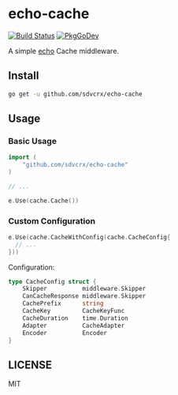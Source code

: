 # echo-cache

[![Build Status](https://github.com/sdvcrx/echo-cache/actions/workflows/go.yml/badge.svg)](https://github.com/sdvcrx/echo-cache/actions/workflows/go.yml)
[![PkgGoDev](https://pkg.go.dev/badge/github.com/sdvcrx/echo-cache)](https://pkg.go.dev/github.com/sdvcrx/echo-cache)

A simple [echo](https://echo.labstack.com/) Cache middleware.

## Install

```bash
go get -u github.com/sdvcrx/echo-cache
```

## Usage

### Basic Usage

```go
import (
    "github.com/sdvcrx/echo-cache"
)

// ...

e.Use(cache.Cache())
```

### Custom Configuration

```go
e.Use(cache.CacheWithConfig(cache.CacheConfig{
  // ...
}))
```

Configuration:

```go
type CacheConfig struct {
    Skipper          middleware.Skipper
    CanCacheResponse middleware.Skipper
    CachePrefix      string
    CacheKey         CacheKeyFunc
    CacheDuration    time.Duration
    Adapter          CacheAdapter
    Encoder          Encoder
}
```

## LICENSE

MIT
